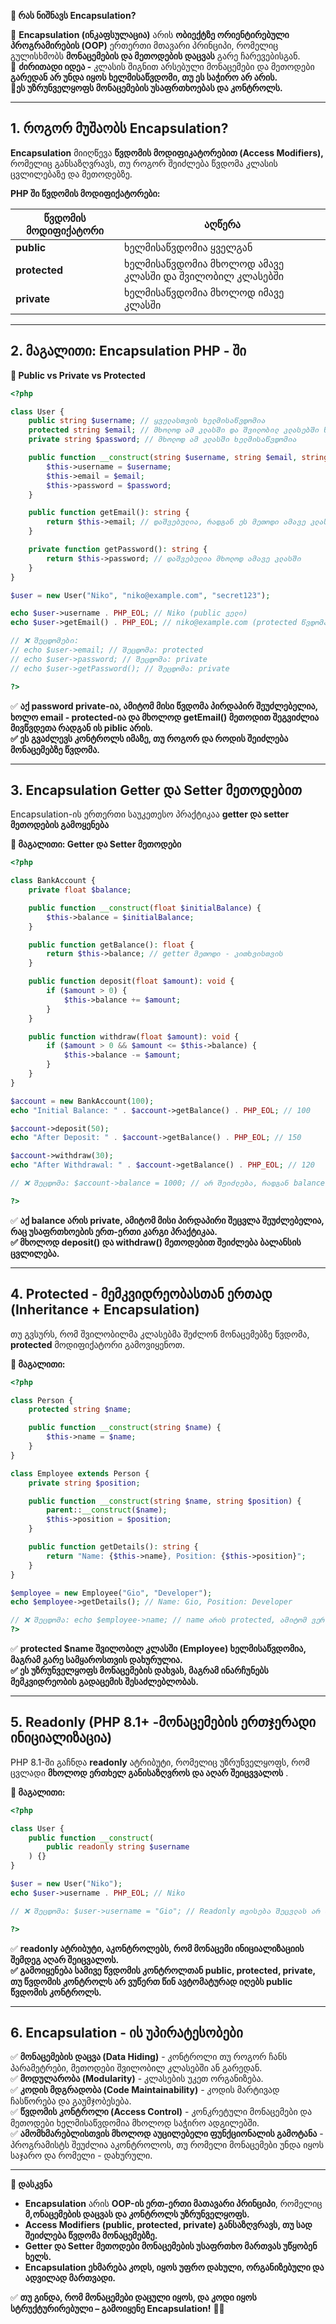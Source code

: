 **📌 რას ნიშნავს Encapsulation?**

🔹 **Encapsulation (ინკაფსულაცია)** არის **ობიექტზე ორიენტირებული პროგრამირების (OOP)** ერთერთი მთავარი პრინციპი, რომელიც გულისხმობს **მონაცემების და მეთოდების დაცვას** გარე ჩარევებისგან.    
🔹 **ძირითადი იდეა -** კლასის შიგნით არსებული მონაცემები და მეთოდები **გარედან არ უნდა იყოს ხელმისაწვდომი, თუ ეს საჭირო არ არის.**    
🔹**ეს უზრუნველყოფს მონაცემების უსაფრთხოებას და კონტროლს.**    

---
## 1. როგორ მუშაობს Encapsulation?
**Encapsulation** მიიღწევა **წვდომის მოდიფიკატორებით (Access Modifiers),** რომელიც განსაზღვრავს, თუ როგორ შეიძლება წვდომა კლასის ცვლილებაზე და მეთოდებზე.

**PHP ში წვდომის მოდიფიქატორები:**

| **წვდომის მოდიფიქატორი** | **აღწერა**                                              |
| ------------------------ | ------------------------------------------------------- |
| **public**               | ხელმისაწვდომია ყველგან                                  |
| **protected**            | ხელმისაწვდომია მხოლოდ ამავე კლასში და შვილობილ კლასებში |
| **private**              | ხელმისაწვდომია მხოლოდ იმავე კლასში                      |

---

## 2. მაგალითი: Encapsulation PHP - ში

**📌 Public vs Private vs Protected**

```php
<?php

class User {
    public string $username; // ყველასთვის ხელმისაწვდომია
    protected string $email; // მხოლოდ ამ კლასში და შვილობილ კლასებში ხელმისაწვდომია
    private string $password; // მხოლოდ ამ კლასში ხელმისაწვდომია

    public function __construct(string $username, string $email, string $password) {
        $this->username = $username;
        $this->email = $email;
        $this->password = $password;
    }

    public function getEmail(): string {
        return $this->email; // დაშვებულია, რადგან ეს მეთოდი ამავე კლასშია
    }

    private function getPassword(): string {
        return $this->password; // დაშვებულია მხოლოდ ამავე კლასში
    }
}

$user = new User("Niko", "niko@example.com", "secret123");

echo $user->username . PHP_EOL; // Niko (public ველი)
echo $user->getEmail() . PHP_EOL; // niko@example.com (protected წვდომა შესაძლებელია ამ მეთოდით)

// ❌ შეცდომები:
// echo $user->email; // შეცდომა: protected
// echo $user->password; // შეცდომა: private
// echo $user->getPassword(); // შეცდომა: private

?>
```

✅ **აქ password private-ია, ამიტომ მისი წვდომა პირდაპირ შეუძლებელია, ხოლო email - protected-ია და მხოლოდ getEmail() მეთოდით შეგვიძლია მივწვდეთა რადგან ის piblic არის.**    
**✅ ეს გვაძლევს კონტროლს იმაზე, თუ როგორ და როდის შეიძლება მონაცემებზე წვდომა.**    

---
## 3. Encapsulation Getter და Setter მეთოდებით

Encapsulation-ის ერთერთი საუკეთესო პრაქტიკაა **getter და setter მეთოდების გამოყენება**

**📌 მაგალითი: Getter და Setter მეთოდები** 

```php
<?php

class BankAccount {
    private float $balance;

    public function __construct(float $initialBalance) {
        $this->balance = $initialBalance;
    }

    public function getBalance(): float {
        return $this->balance; // getter მეთოდი - კითხვისთვის
    }

    public function deposit(float $amount): void {
        if ($amount > 0) {
            $this->balance += $amount;
        }
    }

    public function withdraw(float $amount): void {
        if ($amount > 0 && $amount <= $this->balance) {
            $this->balance -= $amount;
        }
    }
}

$account = new BankAccount(100);
echo "Initial Balance: " . $account->getBalance() . PHP_EOL; // 100

$account->deposit(50);
echo "After Deposit: " . $account->getBalance() . PHP_EOL; // 150

$account->withdraw(30);
echo "After Withdrawal: " . $account->getBalance() . PHP_EOL; // 120

// ❌ შეცდომა: $account->balance = 1000; // არ შეიძლება, რადგან balance private-ია

?>
```

✅ **აქ balance არის private, ამიტომ მისი პირდაპირი შეცვლა შეუძლებელია, რაც უსაფრთხოების ერთ-ერთი კარგი პრაქტიკაა.**     
**✅ მხოლოდ deposit() და withdraw() მეთოდებით შეიძლება ბალანსის ცვლილება.**  

---
## 4. Protected - მემკვიდრეობასთან ერთად (Inheritance + Encapsulation)

თუ გვსურს, რომ შვილობილმა კლასებმა შეძლონ მონაცემებზე წვდომა, **protected** მოდიფიქატორი გამოვიყენოთ.

**📌 მაგალითი:**

```php
<?php

class Person {
    protected string $name;

    public function __construct(string $name) {
        $this->name = $name;
    }
}

class Employee extends Person {
    private string $position;

    public function __construct(string $name, string $position) {
        parent::__construct($name);
        $this->position = $position;
    }

    public function getDetails(): string {
        return "Name: {$this->name}, Position: {$this->position}";
    }
}

$employee = new Employee("Gio", "Developer");
echo $employee->getDetails(); // Name: Gio, Position: Developer

// ❌ შეცდომა: echo $employee->name; // name არის protected, ამიტომ ვერ მივწვდებით
?>
```

✅ **protected $name შვილობილ კლასში (Employee) ხელმისაწვდომია, მაგრამ გარე სამყაროსთვის დახურულია.**    
**✅ ეს უზრუნველყოფს მონაცემების დახვას, მაგრამ ინარჩუნებს მემკვიდრეობის გადაცემის შესაძლებლობას.**    

---

## 5. Readonly (PHP 8.1+ -მონაცემების ერთჯერადი ინიციალიზაცია)

PHP 8.1-ში გაჩნდა **readonly** ატრიბუტი, რომელიც უზრუნველყოფს, რომ ცვლადი **მხოლოდ ერთხელ განისაზღვროს და აღარ შეიცვვალოს** .

**📌 მაგალითი:**

```php
<?php

class User {
    public function __construct(
        public readonly string $username
    ) {}
}

$user = new User("Niko");
echo $user->username . PHP_EOL; // Niko

// ❌ შეცდომა: $user->username = "Gio"; // Readonly თვისება შეცვლას არ იძლევა

?>
```

✅ **readonly ატრიბუტი, აკონტროლებს, რომ მონაცემი ინიციალიზაციის შემდეგ აღარ შეიცვალოს.**    
**✅ გამოიყენება სამივე წვდომის კონტროლთან public, protected, private, თუ წვდომის კონტროლს არ ვუწერთ წინ ავტომატურად იღებს public წვდომის კონტროლს.**    

---
## 6. Encapsulation - ის უპირატესობები

✅ **მონაცემების დაცვა (Data Hiding)** - კონტროლი თუ როგორ ჩანს პარამეტრები, მეთოდები შვილობილ კლასებში ან გარედან.    
✅ **მოდულარობა (Modularity)** - კლასების უკეთ ორგანიზება.    
✅ **კოდის მდგრადობა (Code Maintainability)** - კოდის მარტივად ჩასწორება და გაუმჯობესება.    
✅ **წვდომის კონტროლი (Access Control)** - კონკრეტული მონაცემები და მეთოდები ხელმისაწვდომია მხოლოდ საჭირო ადგილებში.    
✅ **ამომხმარებლისთვის მხოლოდ აუცილებელი ფუნქციონალის გამოტანა** - პროგრამისტს შეუძლია აკონტროლოს, თუ რომელი მონაცემები უნდა იყოს საჯარო და რომელი - დახურული.

---

**🚀 დასკვნა**

- **Encapsulation** არის **OOP-ის ერთ-ერთი მათავარი პრინციპი**, რომელიც **მ,ონაცემების დაცვას და კონტროლს უზრუნველყოფს.**    
- **Access Modifiers (public, protected, private) განსაზღვრავს, თუ სად შეიძლება წვდომა მონაცემებზე.**    
- **Getter და Setter მეთოდები მონაცემების უსაფრთხო მართვას უწყობენ ხელს.**    
- **Encapsulation ეხმარება კოდს, იყოს უფრო დახული, ორგანიზებული და ადვილად მართვადი.**    

✅ **თუ გინდა, რომ მონაცემები დაცული იყოს, და კოდი იყოს სტრუქტურირებული – გამოიყენე Encapsulation!** 🚀🔥